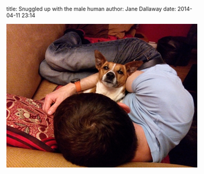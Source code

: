 
title: Snuggled up with the male human
author: Jane Dallaway
date: 2014-04-11 23:14

<div><a href="/media/tp_IMG_20140408_222752.jpg"><img src="/media/tp_thumb_IMG_20140408_222752.jpg" width="500" height="375"/></a></div>


  
      